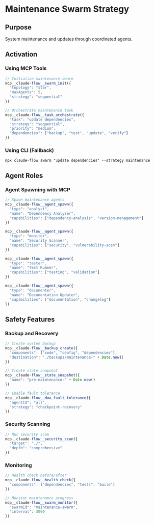 # Maintenance Swarm Strategy

## Purpose
System maintenance and updates through coordinated agents.

## Activation

### Using MCP Tools
```javascript
// Initialize maintenance swarm
mcp__claude-flow__swarm_init({
  "topology": "star",
  "maxAgents": 5,
  "strategy": "sequential"
})

// Orchestrate maintenance task
mcp__claude-flow__task_orchestrate({
  "task": "update dependencies",
  "strategy": "sequential",
  "priority": "medium",
  "dependencies": ["backup", "test", "update", "verify"]
})
```

### Using CLI (Fallback)
`npx claude-flow swarm "update dependencies" --strategy maintenance`

## Agent Roles

### Agent Spawning with MCP
```javascript
// Spawn maintenance agents
mcp__claude-flow__agent_spawn({
  "type": "analyst",
  "name": "Dependency Analyzer",
  "capabilities": ["dependency-analysis", "version-management"]
})

mcp__claude-flow__agent_spawn({
  "type": "monitor",
  "name": "Security Scanner",
  "capabilities": ["security", "vulnerability-scan"]
})

mcp__claude-flow__agent_spawn({
  "type": "tester",
  "name": "Test Runner",
  "capabilities": ["testing", "validation"]
})

mcp__claude-flow__agent_spawn({
  "type": "documenter",
  "name": "Documentation Updater",
  "capabilities": ["documentation", "changelog"]
})
```

## Safety Features

### Backup and Recovery
```javascript
// Create system backup
mcp__claude-flow__backup_create({
  "components": ["code", "config", "dependencies"],
  "destination": "./backups/maintenance-" + Date.now()
})

// Create state snapshot
mcp__claude-flow__state_snapshot({
  "name": "pre-maintenance-" + Date.now()
})

// Enable fault tolerance
mcp__claude-flow__daa_fault_tolerance({
  "agentId": "all",
  "strategy": "checkpoint-recovery"
})
```

### Security Scanning
```javascript
// Run security scan
mcp__claude-flow__security_scan({
  "target": "./",
  "depth": "comprehensive"
})
```

### Monitoring
```javascript
// Health check before/after
mcp__claude-flow__health_check({
  "components": ["dependencies", "tests", "build"]
})

// Monitor maintenance progress
mcp__claude-flow__swarm_monitor({
  "swarmId": "maintenance-swarm",
  "interval": 3000
})
```
